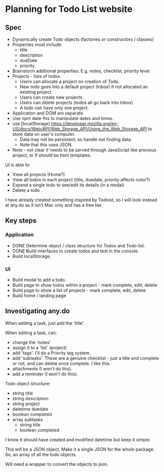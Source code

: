 # Planning for Todo List website

## Spec

- Dynamically create Todo objects (factories or constructors / classes)
- Properties must include:
  - title
  - description
  - dueDate
  - priority
- Brainstorm additional properties. E.g. notes, checklist, priority level.
- Projects - lists of todos.
  - Users can allocate a project on creation of Todo.
  - New todo goes into a default project (Inbox) if not allocated an existing project
  - Users can create new projects
  - Users can delete projects (todos all go back into Inbox)
  - A todo can have only one project.
- Application and DOM are separate.
- Use npm date-fns to manipulate dates and times.
- use [localStorage] <https://developer.mozilla.org/en-US/docs/Web/API/Web_Storage_API/Using_the_Web_Storage_API> to store data on user's computer.
  - Data may not be persistent, so handle not finding data.
  - Note that this uses JSON.
- Note - not clear if needs to be served through JavaScript like previous project, or if should be html templates.

UI is able to:

- View all projects (Home?)
- View all todos in each project (title, duedate, priority affects color?)
- Expand a single todo to see/edit its details (in a modal)
- Delete a todo

I have already created something inspired by Todoist, so I will look instead at any.do as it isn't Mac only and has a free tier.

## Key steps

### Application

- DONE Determine object / class structure for Todos and Todo list.
- DONE Build interfaces to create todos and test in the console.
- Build localStorage.

### UI

- Build modal to add a todo.
- Build page to show todos within a project - mark complete, edit, delete
- Build page to show a list of projects - mark complete, edit, delete
- Build home / landing page

## Investigating any.do

When adding a task, just add the 'title'.

When editing a task, can:

- change the 'notes'
- assign it to a 'list' (project)
- add 'tags'. I'll do a Priority tag system.
- add 'subtasks'. These are a genuine checklist - just a title and complete or not, and can delete once complete. I like this.
- attachments (I won't do this).
- add a reminder (I won't do this).

Todo object structure:

- string title
- string description
- string project
- datetime duedate
- boolean completed
- array subtasks
  - string title
  - boolean completed

I know it should have created and modified datetime but keep it simple.

This will be a JSON object. Make it a single JSON for the whole package. So, an array of all the todo objects.

Will need a wrapper to convert the objects to json.
